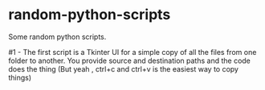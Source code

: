 # random-python-scripts

Some random python scripts.

#1 - The first script is a Tkinter UI for a simple copy of all the files from one folder to another. You provide source and destination paths and the code does the thing (But yeah  , ctrl+c and ctrl+v is the easiest way to copy things)

